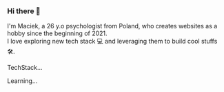 ### Hi there 👋 

I'm Maciek, a 26 y.o psychologist from Poland, who creates websites as a hobby since the beginning of 2021. 
<br>I love exploring new tech stack 💻 and leveraging them to build cool stuffs 🛠️.

TechStack...

Learning...




<!--
**Lindllay/Lindllay** is a ✨ _special_ ✨ repository because its `README.md` (this file) appears on your GitHub profile.

Here are some ideas to get you started:

- 🔭 I’m currently working on ...
- 🌱 I’m currently learning ...
- 👯 I’m looking to collaborate on ...
- 🤔 I’m looking for help with ...
- 💬 Ask me about ...
- 📫 How to reach me: ...
- 😄 Pronouns: ...
- ⚡ Fun fact: ...
-->
